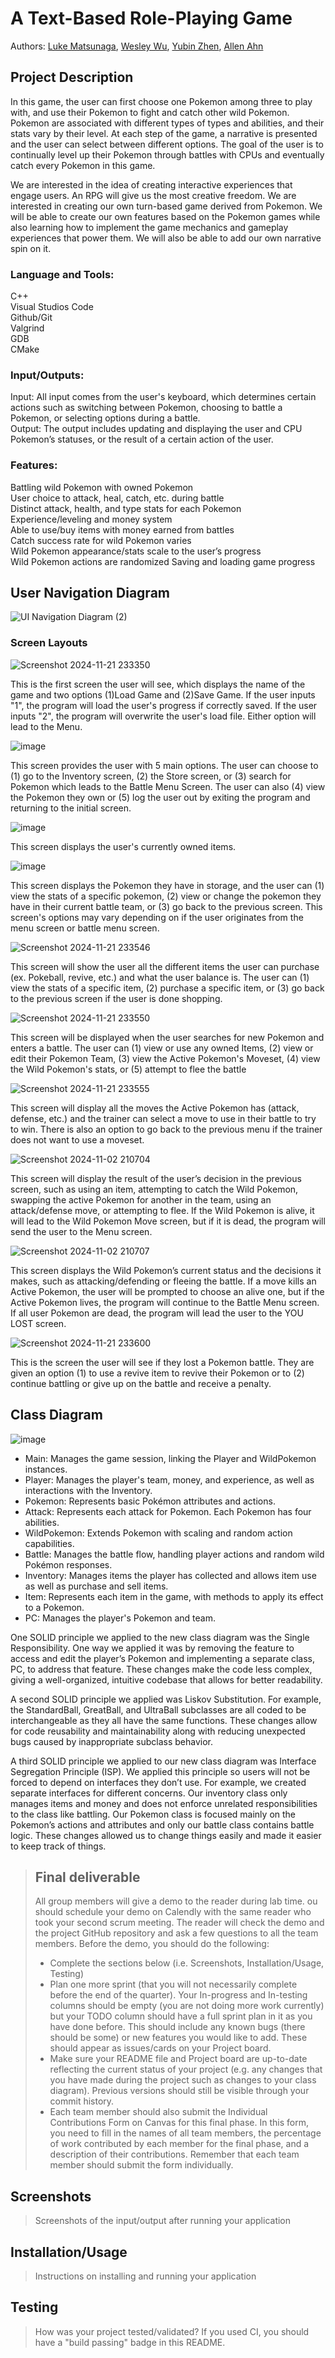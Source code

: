 # A Text-Based Role-Playing Game
 Authors: [Luke Matsunaga](https://github.com/ActualCookie88), [Wesley Wu](https://github.com/xxiyun), [Yubin Zhen](https://github.com/yubinzhen), [Allen Ahn](https://github.com/hanking7)

## Project Description
In this game, the user can first choose one Pokemon among three to play with, and use their Pokemon to fight and catch other wild Pokemon. Pokemon are associated with different types of types and abilities, and their stats vary by their level. At each step of the game, a narrative is presented and the user can select between different options. The goal of the user is to continually level up their Pokemon through battles with CPUs and eventually catch every Pokemon in this game. 

We are interested in the idea of creating interactive experiences that engage users. An RPG will give us the most creative freedom. We are interested in creating our own turn-based game derived from Pokemon. We will be able to create our own features based on the Pokemon games while also learning how to implement the game mechanics and gameplay experiences that power them. We will also be able to add our own narrative spin on it.

### Language and Tools:
C++\
Visual Studios Code\
Github/Git\
Valgrind\
GDB\
CMake

### Input/Outputs:
Input: All input comes from the user's keyboard, which determines certain actions such as switching between Pokemon, choosing to battle a Pokemon, or selecting options during a battle.\
Output: The output includes updating and displaying the user and CPU Pokemon’s statuses, or the result of a certain action of the user.

### Features:
Battling wild Pokemon with owned Pokemon\
User choice to attack, heal, catch, etc. during battle\
Distinct attack, health, and type stats for each Pokemon\
Experience/leveling and money system\
Able to use/buy items with money earned from battles\
Catch success rate for wild Pokemon varies \
Wild Pokemon appearance/stats scale to the user’s progress\
Wild Pokemon actions are randomized 
Saving and loading game progress

## User Navigation Diagram

![UI Navigation Diagram (2)](https://github.com/user-attachments/assets/2a2a3c0d-61b4-437e-95d1-6f6e06da0a94)


### Screen Layouts

![Screenshot 2024-11-21 233350](https://github.com/user-attachments/assets/57145a91-0331-40ee-b64e-7918ff5ee0f3)

This is the first screen the user will see, which displays the name of the game and two options (1)Load Game and (2)Save Game. If the user inputs "1", the program will load the user's progress if correctly saved. If the user inputs "2", the program will overwrite the user's load file. Either option will lead to the Menu.

![image](https://github.com/user-attachments/assets/b3308e06-a75e-4daa-9ce6-89db5a73f563)

This screen provides the user with 5 main options. The user can choose to (1) go to the Inventory screen, (2) the Store screen, or (3) search for Pokemon which leads to the Battle Menu Screen. The user can also (4) view the Pokemon they own or (5) log the user out by exiting the program and returning to the initial screen.

![image](https://github.com/user-attachments/assets/1fa5dc71-b096-41c7-afb8-48cd5ffc03a7)

This screen displays the user's currently owned items.

![image](https://github.com/user-attachments/assets/6f3df295-fa4c-4a71-8586-01c355172711)

This screen displays the Pokemon they have in storage, and the user can (1) view the stats of a specific pokemon, (2) view or change the pokemon they have in their current battle team, or (3) go back to the previous screen. This screen's options may vary depending on if the user originates from the menu screen or battle menu screen.

![Screenshot 2024-11-21 233546](https://github.com/user-attachments/assets/c2fbeef0-f09f-4438-bf55-67b114be9f99)

This screen will show the user all the different items the user can purchase (ex. Pokeball, revive, etc.) and what the user balance is. The user can (1) view the stats of a specific item, (2) purchase a specific item, or (3) go back to the previous screen if the user is done shopping.

![Screenshot 2024-11-21 233550](https://github.com/user-attachments/assets/d1a27a7f-b334-4660-91bf-00f8f9ecee57)

This screen will be displayed when the user searches for new Pokemon and enters a battle. The user can (1) view or use any owned Items, (2) view or edit their Pokemon Team, (3) view the Active Pokemon's Moveset, (4) view the Wild Pokemon's stats, or (5) attempt to flee the battle

![Screenshot 2024-11-21 233555](https://github.com/user-attachments/assets/eca046e5-5578-4957-9f06-b3db8b980591)


This screen will display all the moves the Active Pokemon has (attack, defense, etc.) and the trainer can select a move to use in their battle to try to win. There is also an option to go back to the previous menu if the trainer does not want to use a moveset. 

![Screenshot 2024-11-02 210704](https://github.com/user-attachments/assets/d22668c2-161f-40da-8149-4e1f8a1e2349)

This screen will display the result of the user’s decision in the previous screen, such as using an item, attempting to catch the Wild Pokemon, swapping the active Pokemon for another in the team, using an attack/defense move, or attempting to flee. If the Wild Pokemon is alive, it will lead to the Wild Pokemon Move screen, but if it is dead, the program will send the user to the Menu screen.

![Screenshot 2024-11-02 210707](https://github.com/user-attachments/assets/3bbb7508-2343-4223-ad45-54b21c0472c5)

This screen displays the Wild Pokemon’s current status and the decisions it makes, such as attacking/defending or fleeing the battle. If a move kills an Active Pokemon, the user will be prompted to choose an alive one, but if the Active Pokemon lives, the program will continue to the Battle Menu screen. If all user Pokemon are dead, the program will lead the user to the YOU LOST screen.

![Screenshot 2024-11-21 233600](https://github.com/user-attachments/assets/d2191188-06d8-47a9-9871-c389407ce0ce)

This is the screen the user will see if they lost a Pokemon battle. They are given an option (1) to use a revive item to revive their Pokemon or to (2) continue battling or give up on the battle and receive a penalty.


## Class Diagram
![image](https://github.com/user-attachments/assets/61f8fc44-d5a1-4672-88cd-ee8ca99f2f3c)


* Main: Manages the game session, linking the Player and WildPokemon instances. 
* Player: Manages the player's team, money, and experience, as well as interactions with the Inventory.
* Pokemon: Represents basic Pokémon attributes and actions.
* Attack: Represents each attack for Pokemon. Each Pokemon has four abilities. 
* WildPokemon: Extends Pokemon with scaling and random action capabilities.
* Battle: Manages the battle flow, handling player actions and random wild Pokémon responses.
* Inventory: Manages items the player has collected and allows item use as well as purchase and sell items.
* Item: Represents each item in the game, with methods to apply its effect to a Pokemon.
* PC: Manages the player's Pokemon and team.

One SOLID principle we applied to the new class diagram was the Single Responsibility. One way we applied it was by removing the feature to access and edit the player’s Pokemon and implementing a separate class, PC, to address that feature. These changes make the code less complex, giving a well-organized, intuitive codebase that allows for better readability.

A second SOLID principle we applied was Liskov Substitution. For example, the StandardBall, GreatBall, and UltraBall subclasses are all coded to be interchangeable as they all have the same functions. These changes allow for code reusability and maintainability along with reducing unexpected bugs caused by inappropriate subclass behavior.

A third SOLID principle we applied to our new class diagram was Interface Segregation Principle (ISP). We applied this principle so users will not be forced to depend on interfaces they don’t use. For example, we created separate interfaces for different concerns. Our inventory class only manages items and money and does not enforce unrelated responsibilities to the class like battling. Our Pokemon class is focused mainly on the Pokemon’s actions and attributes and only our battle class contains battle logic. These changes allowed us to change things easily and made it easier to keep track of things.

 > ## Final deliverable
 > All group members will give a demo to the reader during lab time. ou should schedule your demo on Calendly with the same reader who took your second scrum meeting. The reader will check the demo and the project GitHub repository and ask a few questions to all the team members. 
 > Before the demo, you should do the following:
 > * Complete the sections below (i.e. Screenshots, Installation/Usage, Testing)
 > * Plan one more sprint (that you will not necessarily complete before the end of the quarter). Your In-progress and In-testing columns should be empty (you are not doing more work currently) but your TODO column should have a full sprint plan in it as you have done before. This should include any known bugs (there should be some) or new features you would like to add. These should appear as issues/cards on your Project board.
 > * Make sure your README file and Project board are up-to-date reflecting the current status of your project (e.g. any changes that you have made during the project such as changes to your class diagram). Previous versions should still be visible through your commit history.
>  * Each team member should also submit the Individual Contributions Form on Canvas for this final phase. In this form, you need to fill in the names of all team members, the percentage of work contributed by each member for the final phase, and a description of their contributions. Remember that each team member should submit the form individually.
 
 ## Screenshots
 > Screenshots of the input/output after running your application
 ## Installation/Usage
 > Instructions on installing and running your application
 ## Testing
 > How was your project tested/validated? If you used CI, you should have a "build passing" badge in this README.
 
